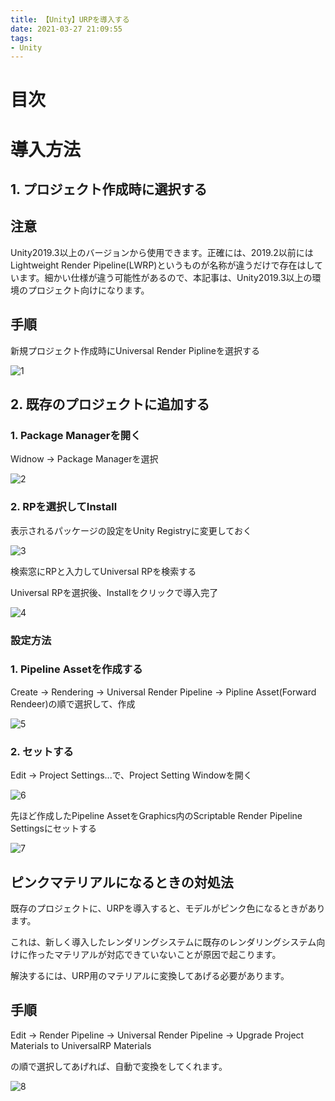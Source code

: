 ```yaml
---
title: 【Unity】URPを導入する
date: 2021-03-27 21:09:55
tags:
- Unity
---
```

# 目次
<!-- toc -->
<!-- more -->

# 導入方法

## 1. プロジェクト作成時に選択する

## 注意

Unity2019.3以上のバージョンから使用できます。正確には、2019.2以前にはLightweight Render Pipeline(LWRP)というものが名称が違うだけで存在はしています。細かい仕様が違う可能性があるので、本記事は、Unity2019.3以上の環境のプロジェクト向けになります。

## 手順

新規プロジェクト作成時にUniversal Render Piplineを選択する

![1](/2021/03/27/【Unity】URPを導入する/1.png "1")

## 2. 既存のプロジェクトに追加する

### 1. Package Managerを開く

Widnow → Package Managerを選択

![2](/2021/03/27/【Unity】URPを導入する/2.png "2")

### 2. RPを選択してInstall

表示されるパッケージの設定をUnity Registryに変更しておく

![3](/2021/03/27/【Unity】URPを導入する/2.png "3")

検索窓にRPと入力してUniversal RPを検索する

Universal RPを選択後、Installをクリックで導入完了

![4](/2021/03/27/【Unity】URPを導入する/4.png "4")

### 設定方法

### 1. Pipeline Assetを作成する

Create → Rendering → Universal Render Pipeline → Pipline Asset(Forward Rendeer)の順で選択して、作成

![5](/2021/03/27/【Unity】URPを導入する/5.png "5")

### 2. セットする

Edit → Project Settings...で、Project Setting Windowを開く

![6](/2021/03/27/【Unity】URPを導入する/6.png "6")

先ほど作成したPipeline AssetをGraphics内のScriptable Render Pipeline Settingsにセットする

![7](/2021/03/27/【Unity】URPを導入する/7.png "7")

## ピンクマテリアルになるときの対処法

既存のプロジェクトに、URPを導入すると、モデルがピンク色になるときがあります。

これは、新しく導入したレンダリングシステムに既存のレンダリングシステム向けに作ったマテリアルが対応できていないことが原因で起こります。

解決するには、URP用のマテリアルに変換してあげる必要があります。

## 手順

Edit → Render Pipeline → Universal Render Pipeline → Upgrade Project Materials to UniversalRP Materials

の順で選択してあげれば、自動で変換をしてくれます。

![8](/2021/03/27/【Unity】URPを導入する/8.png "8")
